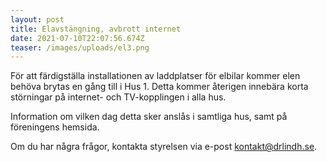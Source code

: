 ```yaml
---
layout: post
title: Elavstängning, avbrott internet
date: 2021-07-10T22:07:56.674Z
teaser: /images/uploads/el3.png
---
```

För att färdigställa installationen av laddplatser för elbilar kommer elen behöva brytas en gång till i Hus 1. Detta kommer återigen innebära korta störningar på internet- och TV-kopplingen i alla hus. 

Information om vilken dag detta sker anslås i samtliga hus, samt på föreningens hemsida.

Om du har några frågor, kontakta styrelsen via e-post kontakt@drlindh.se.